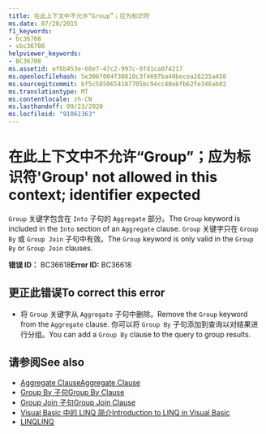 ```yaml
---
title: 在此上下文中不允许“Group”；应为标识符
ms.date: 07/20/2015
f1_keywords:
- bc36708
- vbc36708
helpviewer_keywords:
- BC36708
ms.assetid: ef6b453e-68e7-47c2-997c-9fd1ca074217
ms.openlocfilehash: 5e306f004f30810c3f4697ba40becea28235a450
ms.sourcegitcommit: bf5c5850654187705bc94cc40ebfb62fe346ab02
ms.translationtype: MT
ms.contentlocale: zh-CN
ms.lasthandoff: 09/23/2020
ms.locfileid: "91061363"
---
```

# <a name="group-not-allowed-in-this-context-identifier-expected"></a><span data-ttu-id="23b7f-102">在此上下文中不允许“Group”；应为标识符</span><span class="sxs-lookup"><span data-stu-id="23b7f-102">'Group' not allowed in this context; identifier expected</span></span>

<span data-ttu-id="23b7f-103">`Group` 关键字包含在 `Into` 子句的 `Aggregate` 部分。</span><span class="sxs-lookup"><span data-stu-id="23b7f-103">The `Group` keyword is included in the `Into` section of an `Aggregate` clause.</span></span> <span data-ttu-id="23b7f-104">`Group` 关键字只在 `Group By` 或 `Group Join` 子句中有效。</span><span class="sxs-lookup"><span data-stu-id="23b7f-104">The `Group` keyword is only valid in the `Group By` or `Group Join` clauses.</span></span>  
  
 <span data-ttu-id="23b7f-105">**错误 ID：** BC36618</span><span class="sxs-lookup"><span data-stu-id="23b7f-105">**Error ID:** BC36618</span></span>  
  
## <a name="to-correct-this-error"></a><span data-ttu-id="23b7f-106">更正此错误</span><span class="sxs-lookup"><span data-stu-id="23b7f-106">To correct this error</span></span>  
  
- <span data-ttu-id="23b7f-107">将 `Group` 关键字从 `Aggregate` 子句中删除。</span><span class="sxs-lookup"><span data-stu-id="23b7f-107">Remove the `Group` keyword from the `Aggregate` clause.</span></span> <span data-ttu-id="23b7f-108">你可以将 `Group By` 子句添加到查询以对结果进行分组。</span><span class="sxs-lookup"><span data-stu-id="23b7f-108">You can add a `Group By` clause to the query to group results.</span></span>  
  
## <a name="see-also"></a><span data-ttu-id="23b7f-109">请参阅</span><span class="sxs-lookup"><span data-stu-id="23b7f-109">See also</span></span>

- [<span data-ttu-id="23b7f-110">Aggregate Clause</span><span class="sxs-lookup"><span data-stu-id="23b7f-110">Aggregate Clause</span></span>](../language-reference/queries/aggregate-clause.md)
- [<span data-ttu-id="23b7f-111">Group By 子句</span><span class="sxs-lookup"><span data-stu-id="23b7f-111">Group By Clause</span></span>](../language-reference/queries/group-by-clause.md)
- [<span data-ttu-id="23b7f-112">Group Join 子句</span><span class="sxs-lookup"><span data-stu-id="23b7f-112">Group Join Clause</span></span>](../language-reference/queries/group-join-clause.md)
- [<span data-ttu-id="23b7f-113">Visual Basic 中的 LINQ 简介</span><span class="sxs-lookup"><span data-stu-id="23b7f-113">Introduction to LINQ in Visual Basic</span></span>](../programming-guide/language-features/linq/introduction-to-linq.md)
- [<span data-ttu-id="23b7f-114">LINQ</span><span class="sxs-lookup"><span data-stu-id="23b7f-114">LINQ</span></span>](../programming-guide/language-features/linq/index.md)
